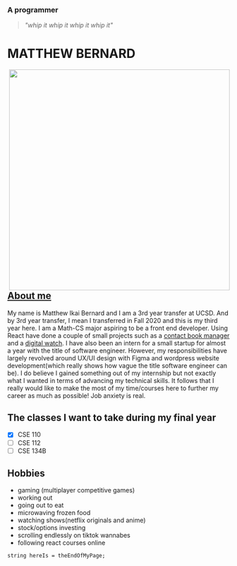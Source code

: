 ### A programmer

> _"whip it whip it whip it whip it"_

# **MATTHEW BERNARD**

<img src="https://64.media.tumblr.com/420d6c2a89ce93bf15f90123defd7aff/e203a065579d6cbb-34/s540x810/bae9bcfae648f5c93abfdb1a7ffed81c5a712d44.gif" width="500" align="right"/>

## [About me](<rgb(12,43,54)>)

My name is Matthew Ikai Bernard and I am a 3rd year transfer at UCSD. And by 3rd year transfer, I mean I transferred in Fall 2020 and this is my third year here. I am a Math-CS major aspiring to be a front end developer. Using React have done a couple of small projects such as a [contact book manager](https://github.com/mibernard/Contact-Book) and a [digital watch](https://github.com/mibernard/Digital-Watch). I have also been an intern for a small startup for almost a year with the title of software engineer. However, my responsibilities have largely revolved around UX/UI design with Figma and wordpress website development(which really shows how vague the title software engineer can be). I do believe I gained something out of my internship but not exactly what I wanted in terms of advancing my technical skills. It follows that I really would like to make the most of my time/courses here to further my career as much as possible! Job anxiety is real.

## The classes I want to take during my final year

- [x] CSE 110
- [ ] CSE 112
- [ ] CSE 134B

## Hobbies

- gaming (multiplayer competitive games)
- working out
- going out to eat
- microwaving frozen food
- watching shows(netflix originals and anime)
- stock/options investing
- scrolling endlessly on tiktok wannabes
- following react courses online

```
string hereIs = theEndOfMyPage;
```
